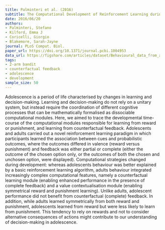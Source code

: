 ```yaml
---
title: Palminteri et al. (2016)
subtitle: The Computational Development of Reinforcement Learning during Adolescence
date: 2016/06/20
authors:
- Palminteri, Stefano
- Kilford, Emma J
- Coricelli, Giorgio
- Blakemore, Sarah-Jayne
journal: PLoS Comput. Biol.
paper_url: https://doi.org/10.1371/journal.pcbi.1004953
data_url: https://figshare.com/articles/dataset/Behavioural_data_from_adults_and_adolescents_as_well_as_demographics_/3398056/1
tags:
- 2-arm bandit
- counterfactual feedback
- adolescence
- development
sample_size: 50
---
```


Adolescence is a period of life characterised by changes in learning and decision-making. Learning and decision-making do not rely on a unitary system, but instead require the coordination of different cognitive processes that can be mathematically formalised as dissociable computational modules. Here, we aimed to trace the developmental time-course of the computational modules responsible for learning from reward or punishment, and learning from counterfactual feedback. Adolescents and adults carried out a novel reinforcement learning paradigm in which participants learned the association between cues and probabilistic outcomes, where the outcomes differed in valence (reward versus punishment) and feedback was either partial or complete (either the outcome of the chosen option only, or the outcomes of both the chosen and unchosen option, were displayed). Computational strategies changed during development: whereas adolescents behaviour was better explained by a basic reinforcement learning algorithm, adults behaviour integrated increasingly complex computational features, namely a counterfactual learning module (enabling enhanced performance in the presence of complete feedback) and a value contextualisation module (enabling symmetrical reward and punishment learning). Unlike adults, adolescent performance did not benefit from counterfactual (complete) feedback. In addition, while adults learned symmetrically from both reward and punishment, adolescents learned from reward but were less likely to learn from punishment. This tendency to rely on rewards and not to consider alternative consequences of actions might contribute to our understanding of decision-making in adolescence.
